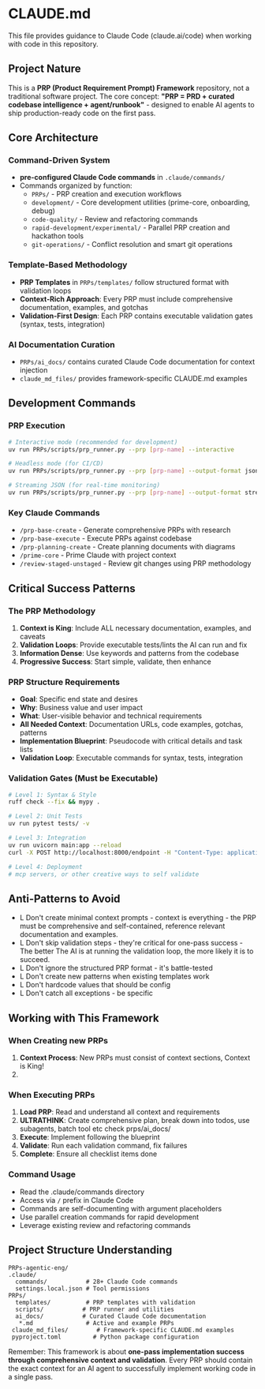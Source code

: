 # CLAUDE.md

This file provides guidance to Claude Code (claude.ai/code) when working with code in this repository.

## Project Nature

This is a **PRP (Product Requirement Prompt) Framework** repository, not a traditional software project. The core concept: **"PRP = PRD + curated codebase intelligence + agent/runbook"** - designed to enable AI agents to ship production-ready code on the first pass.

## Core Architecture

### Command-Driven System

- **pre-configured Claude Code commands** in `.claude/commands/`
- Commands organized by function:
  - `PRPs/` - PRP creation and execution workflows
  - `development/` - Core development utilities (prime-core, onboarding, debug)
  - `code-quality/` - Review and refactoring commands
  - `rapid-development/experimental/` - Parallel PRP creation and hackathon tools
  - `git-operations/` - Conflict resolution and smart git operations

### Template-Based Methodology

- **PRP Templates** in `PRPs/templates/` follow structured format with validation loops
- **Context-Rich Approach**: Every PRP must include comprehensive documentation, examples, and gotchas
- **Validation-First Design**: Each PRP contains executable validation gates (syntax, tests, integration)

### AI Documentation Curation

- `PRPs/ai_docs/` contains curated Claude Code documentation for context injection
- `claude_md_files/` provides framework-specific CLAUDE.md examples

## Development Commands

### PRP Execution

```bash
# Interactive mode (recommended for development)
uv run PRPs/scripts/prp_runner.py --prp [prp-name] --interactive

# Headless mode (for CI/CD)
uv run PRPs/scripts/prp_runner.py --prp [prp-name] --output-format json

# Streaming JSON (for real-time monitoring)
uv run PRPs/scripts/prp_runner.py --prp [prp-name] --output-format stream-json
```

### Key Claude Commands

- `/prp-base-create` - Generate comprehensive PRPs with research
- `/prp-base-execute` - Execute PRPs against codebase
- `/prp-planning-create` - Create planning documents with diagrams
- `/prime-core` - Prime Claude with project context
- `/review-staged-unstaged` - Review git changes using PRP methodology

## Critical Success Patterns

### The PRP Methodology

1. **Context is King**: Include ALL necessary documentation, examples, and caveats
2. **Validation Loops**: Provide executable tests/lints the AI can run and fix
3. **Information Dense**: Use keywords and patterns from the codebase
4. **Progressive Success**: Start simple, validate, then enhance

### PRP Structure Requirements

- **Goal**: Specific end state and desires
- **Why**: Business value and user impact
- **What**: User-visible behavior and technical requirements
- **All Needed Context**: Documentation URLs, code examples, gotchas, patterns
- **Implementation Blueprint**: Pseudocode with critical details and task lists
- **Validation Loop**: Executable commands for syntax, tests, integration

### Validation Gates (Must be Executable)

```bash
# Level 1: Syntax & Style
ruff check --fix && mypy .

# Level 2: Unit Tests
uv run pytest tests/ -v

# Level 3: Integration
uv run uvicorn main:app --reload
curl -X POST http://localhost:8000/endpoint -H "Content-Type: application/json" -d '{...}'

# Level 4: Deployment
# mcp servers, or other creative ways to self validate
```

## Anti-Patterns to Avoid

- L Don't create minimal context prompts - context is everything - the PRP must be comprehensive and self-contained, reference relevant documentation and examples.
- L Don't skip validation steps - they're critical for one-pass success - The better The AI is at running the validation loop, the more likely it is to succeed.
- L Don't ignore the structured PRP format - it's battle-tested
- L Don't create new patterns when existing templates work
- L Don't hardcode values that should be config
- L Don't catch all exceptions - be specific

## Working with This Framework

### When Creating new PRPs

1. **Context Process**: New PRPs must consist of context sections, Context is King!
2.

### When Executing PRPs

1. **Load PRP**: Read and understand all context and requirements
2. **ULTRATHINK**: Create comprehensive plan, break down into todos, use subagents, batch tool etc check prps/ai_docs/
3. **Execute**: Implement following the blueprint
4. **Validate**: Run each validation command, fix failures
5. **Complete**: Ensure all checklist items done

### Command Usage

- Read the .claude/commands directory
- Access via `/` prefix in Claude Code
- Commands are self-documenting with argument placeholders
- Use parallel creation commands for rapid development
- Leverage existing review and refactoring commands

## Project Structure Understanding

```
PRPs-agentic-eng/
.claude/
  commands/           # 28+ Claude Code commands
  settings.local.json # Tool permissions
PRPs/
  templates/          # PRP templates with validation
  scripts/           # PRP runner and utilities
  ai_docs/           # Curated Claude Code documentation
   *.md               # Active and example PRPs
 claude_md_files/        # Framework-specific CLAUDE.md examples
 pyproject.toml         # Python package configuration
```

Remember: This framework is about **one-pass implementation success through comprehensive context and validation**. Every PRP should contain the exact context for an AI agent to successfully implement working code in a single pass.
